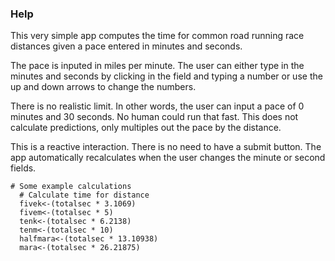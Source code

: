 ### Help
This very simple app computes the time for common road running race distances given a pace entered in minutes and seconds.

The pace is inputed in miles per minute.  The user can either type in the minutes and seconds by clicking in the field and typing a number or use the up and down arrows to change the numbers.

There is no realistic limit.  In other words, the user can input a pace of 0 minutes and 30 seconds.  No human could run that fast.  This does not calculate predictions, only multiples out the pace by the distance.

This is a reactive interaction.  There is no need to have a submit button.  The app automatically recalculates when the user changes the minute or second fields.
```{r}
# Some example calculations
  # Calculate time for distance
  fivek<-(totalsec * 3.1069)
  fivem<-(totalsec * 5)
  tenk<-(totalsec * 6.2138)
  tenm<-(totalsec * 10)
  halfmara<-(totalsec * 13.10938)
  mara<-(totalsec * 26.21875)

```